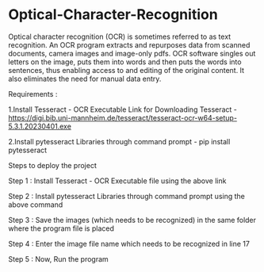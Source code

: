 # Optical-Character-Recognition

Optical character recognition (OCR) is sometimes referred to as text recognition. An OCR program extracts and repurposes data from scanned documents, camera images and image-only pdfs. OCR software singles out letters on the image, puts them into words and then puts the words into sentences, thus enabling access to and editing of the original content. It also eliminates the need for manual data entry.


Requirements :

1.Install Tesseract - OCR Executable
Link for Downloading Tesseract - https://digi.bib.uni-mannheim.de/tesseract/tesseract-ocr-w64-setup-5.3.1.20230401.exe

2.Install pytesseract Libraries through command prompt -  pip install pytesseract




Steps to deploy the project

Step 1 : Install Tesseract - OCR Executable file using the above link

Step 2 : Install pytesseract Libraries through command prompt using the above command

Step 3 : Save the images (which needs to be recognized) in the same folder where the program file is placed

Step 4 : Enter the image file name which needs to be recognized in line 17

Step 5 : Now, Run the program
